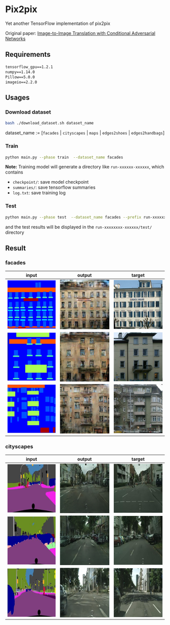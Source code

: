 # Pix2pix

Yet another TensorFlow implementation of pix2pix

Original paper: [Image-to-Image Translation with Conditional Adversarial Networks](https://arxiv.org/abs/1611.07004)

## Requirements

```
tensorflow_gpu==1.2.1
numpy==1.14.0
Pillow==5.0.0
imageio==2.2.0
```

## Usages

### Download  dataset

```bash
bash ./download_dataset.sh dataset_name
```

dataset_name := [`facades` | `cityscapes` | `maps` | `edges2shoes` | `edges2handbags`]

### Train

```bash
python main.py --phase train  --dataset_name facades
```

**Note:** Training model will generate a directory like `run-xxxxxx-xxxxxx`, which contains

- `checkpoint/`: save model checkpoint
- `summaries/`: save tensorflow summaries
- `log.txt`: save training log

### Test

```bash
python main.py --phase test  --dataset_name facades --prefix run-xxxxxxxx-xxxxxx
```
and the test results will be displayed in the `run-xxxxxxxx-xxxxxx/test/` directory

## Result

### facades

|input|output|target|
|:---:|:---:|:---:|
|![](docs/facades/input_1.png)|![](docs/facades/output_1.png)|![](docs/facades/target_1.png)|
|![](docs/facades/input_2.png)|![](docs/facades/output_2.png)|![](docs/facades/target_2.png)|
|![](docs/facades/input_3.png)|![](docs/facades/output_3.png)|![](docs/facades/target_3.png)|


### cityscapes

|input|output|target|
|:---:|:---:|:---:|
|![](docs/cityscapes/input_1.png)|![](docs/cityscapes/output_1.png)|![](docs/cityscapes/target_1.png)|
|![](docs/cityscapes/input_2.png)|![](docs/cityscapes/output_2.png)|![](docs/cityscapes/target_2.png)|
|![](docs/cityscapes/input_3.png)|![](docs/cityscapes/output_3.png)|![](docs/cityscapes/target_3.png)|